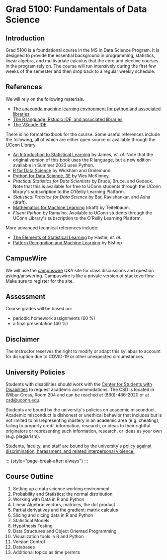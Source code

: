 # Grad 5100: Fundamentals of Data Science

## Introduction

Grad 5100 is a foundational course in the MS in Data Science Program. It
is designed to provide the essential background in programming,
statistics, linear algebra, and multivariate calculus that the core and
elective courses in the program rely on. The course will run intensively
during the first few weeks of the semester and then drop back to a
regular weekly schedule.

## References

We will rely on the following materials.

-   [The anaconda machine learning environment for python and associated
    libraries](http://www.anaconda.com)
-   [The R language, Rstudio IDE, and associated
    libraries](https://posit.co/download/rstudio-desktop)
-   [The VScode IDE](https://code.visualstudio.com)

There is no formal textbook for the course. Some useful references
include the following, all of which are either open source or available
through the UConn Library.

-   [An Introduction to Statistical
    Learning](http://www.statlearning.com) by James, *et. al.* Note that
    the original version of this book uses the R language, but a new
    edition available in Summer 2023 uses Python.
-   [R for Data Science](https://r4ds.hadley.nz/) by Wickham and
    Grolemund.
-   [Python for Data Science, 3E](https://wesmckinney.com/book) by Wes
    McKinney.
-   *Practical Statistics for Data Scientists* by Bruce, Bruce, and
    Gedeck. Note that this is available for free to UConn students
    through the UConn library's subscription to the O'Reilly Learning
    Platform.
-   *Statistical Practice for Data Science* by Bar, Ravishankar, and
    Asha (draft).
-   [Mathematics for Machine
    Learning](https://jeremy9959.net/Mathematics-for-Machine-Learning)
    (draft) by Teitelbaum.
-   *Fluent Python* by Ramalho. Available to UConn students through the
    UConn Library's subscription to the O'Reilly Learning Platform.

More advanced technical references include:

-   [The Elements of Statistical
    Learning](https://hastie.su.domains/ElemStatLearn) by Hastie, *et.
    al.*
-   [Pattern Recognition and Machine
    Learning](https://www.microsoft.com/en-us/research/uploads/prod/2006/01/Bishop-Pattern-Recognition-and-Machine-Learning-2006.pdf)
    by Bishop

## CampusWire

We will use the [campuswire](https://campuswire.com/c/G121DA3CC) Q&A site for class
discussions and question asking/answering.  Campuswire is like a private version of 
stackoverflow.  Make sure to register for the site. 

## Assessment

Course grades will be based on:

-   periodic homework assignments (60 %)
-   a final presentation (40 %)

## Disclaimer

The instructor reserves the right to modify or adapt this syllabus to
account for disruption due to COVID-19 or other unexpected
circumstances.

## University Policies

Students with disabilities should work with the [Center for Students
with Disabilities](https://csd.uconn.edu) to request academic
accommodations. The CSD is located in Wilbur Cross, Room 204 and can be
reached at (860)-486-2020 or at csd@uconn.edu.

Students are bound by the university's policies on academic misconduct.
Academic misconduct is dishonest or unethical behavior that includes but
is not limited to misrepresenting mastery in an academic area
(e.g. cheating), failing to properly credit information, research, or
ideas to their rightful originators or representing such information,
research, or ideas as your own (e.g. plagiarism).

Students, faculty, and staff are bound by the university's [policy
against discrimination, harassment, and related interpersonal
violence.](https://policy.uconn.edu/2015/12/29/policy-against-discrimination-harassment-and-related-interpersonal-violence/)

::: {style="page-break-after: always"}
:::

## Course Outline

1.  Setting up a data science working environment
2.  Probability and Statistics: the normal distribution
3.  Working with Data in R and Python
4.  Linear Algebra: vectors, matrices, the dot product
5.  Partial derivatives and the gradient; matrix calculus
6.  Slicing and dicing data in R and Python
7.  Statistical Models
8.  Hypothesis Testing
9.  Data Structures and Object Oriented Programming
10. Visualization tools in R and Python
11. Version Control
12. Databases
13. Additional topics as time permits
